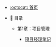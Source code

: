 - [:octocat: 首页](../README)
- :memo: 目录
   
   - 第1章：项目管理
   
       - [项目经理笔记](./md/idea-plugin/%23%20%E9%A1%B9%E7%9B%AE%E7%BB%8F%E7%90%86%E7%AC%94%E8%AE%B0.md)
